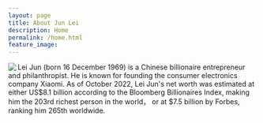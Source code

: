 ```yaml
---
layout: page
title: About Jun Lei
description: Home
permalink: /home.html
feature_image:
---
```

<html>
  <div class="row">
    <div class="col-6">
       <img align="left" src="https://i05.appmifile.com/436_operator_cn/03/11/2022/2547ff7c2ff2854f7ffc98bfe2630f63!280x344.png"/>
    </div>
    <div class="col-10">
      Lei Jun (born 16 December 1969) is a Chinese billionaire entrepreneur and philanthropist. He is known for founding the consumer electronics company Xiaomi. As of October 2022, Lei Jun's net worth was estimated at either US$8.1 billion according to the Bloomberg Billionaires Index, making him the 203rd richest person in the world， or at $7.5 billion by Forbes, ranking him 265th worldwide.
    </div>
  </div>
</html>
